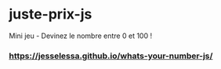 # juste-prix-js
Mini jeu - Devinez le nombre entre 0 et 100 ! 

### https://jesselessa.github.io/whats-your-number-js/

